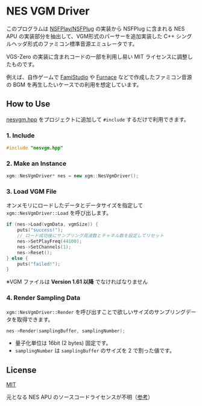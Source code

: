# NES VGM Driver

このプログラムは [NSFPlay/NSFPlug](https://github.com/bbbradsmith/nsfplay) の実装から NSFPlug に含まれる NES APU の実装部分を抽出して、VGM形式のパーサーを追加実装した C++ シングルヘッダ形式のファミコン標準音源エミュレータです。

VGS-Zero の実装に含まれコードの一部を利用し易い MIT ライセンスに調整したものです。

例えば、自作ゲームで [FamiStudio](https://famistudio.org/) や [Furnace](https://tildearrow.org/furnace/) などで作成したファミコン音源の BGM を再生したいケースでの利用を想定しています。

## How to Use

[nesvgm.hpp](nesvgm.hpp) をプロジェクトに追加して `#include` するだけで利用できます。

### 1. Include

```c++
#include "nesvgm.hpp"
```

### 2. Make an Instance

```c++
xgm::NesVgmDriver* nes = new xgm::NesVgmDriver();
```

### 3. Load VGM File

オンメモリにロードしたデータとデータサイズを指定して `xgm::NesVgmDriver::Load` を呼び出します。

```c++
if (nes->Load(vgmData, vgmSize)) {
    puts("success!");
    // ロード成功後にサンプリング周波数とチャネル数を設定してリセット
    nes->SetPlayFreq(44100);
    nes->SetChannels(1);
    nes->Reset();
} else {
    puts("failed!");
}
```

※VGM ファイルは __Version 1.61 以降__ でなければなりません

### 4. Render Sampling Data

`xgm::NesVgmDriver::Render` を呼び出すことで欲しいサイズのサンプリングデータを取得できます。

```c++
nes->Render(samplingBuffer, samplingNumber);
```

- 量子化単位は 16bit (2 bytes) 固定です。
- `samplingNumber` は `samplingBuffer` のサイズを 2 で割った値です。

## License

[MIT](LICENSE.txt)

元となる NES APU のソースコードライセンスが不明（[参考]()）

